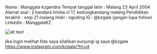 Nama : Manggala kzgendra 
Tempat tanggal lahir : Malang 23 April 2004 
Alamat asal : jl bandara timika cl 17, kedungkandang malang 
Pendidikan terakhir : smp 21 malang 
Hobi : ngoding 
IG : @kzgala (jangan lupa follow) 
LinkedIn : ManggalaKZ


![alt text](https://github.com/ManggalaKZ/perkenalan/blob/master/IMG_5616.JPG)

jika ingin melihat foto saya silahkan kunjungi ig saya @kzgala
https://www.instagram.com/kzgala/?hl=id

